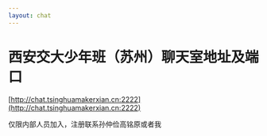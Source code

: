 ```yaml
---
layout: chat
---
```


# 西安交大少年班（苏州）聊天室地址及端口

[http://chat.tsinghuamakerxian.cn:2222](http://chat.tsinghuamakerxian.cn:2222)

仅限内部人员加入，注册联系孙仲俭高铭原或者我
